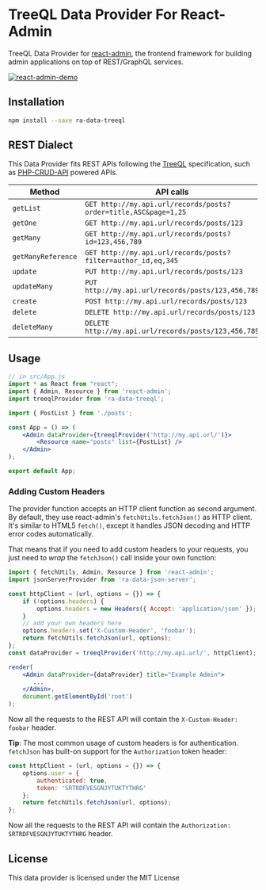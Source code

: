 # TreeQL Data Provider For React-Admin

TreeQL Data Provider for [react-admin](https://github.com/marmelab/react-admin), the frontend framework for building admin applications on top of REST/GraphQL services.

[![react-admin-demo](https://marmelab.com/react-admin/img/react-admin-demo-still.png)](https://vimeo.com/268958716)

## Installation

```sh
npm install --save ra-data-treeql
```

## REST Dialect

This Data Provider fits REST APIs following the [TreeQL](https://treeql.org) specification, such as [PHP-CRUD-API](https://github.com/mevdschee/php-crud-api) powered APIs.

| Method             | API calls                                                         |
| ------------------ | ----------------------------------------------------------------- |
| `getList`          | `GET http://my.api.url/records/posts?order=title,ASC&page=1,25`   |
| `getOne`           | `GET http://my.api.url/records/posts/123`                         |
| `getMany`          | `GET http://my.api.url/records/posts?id=123,456,789`              |
| `getManyReference` | `GET http://my.api.url/records/posts?filter=author_id,eq,345`     |
| `update`           | `PUT http://my.api.url/records/posts/123`                         |
| `updateMany`       | `PUT http://my.api.url/records/posts/123,456,789`                 |
| `create`           | `POST http://my.api.url/records/posts/123`                        |
| `delete`           | `DELETE http://my.api.url/records/posts/123`                      |
| `deleteMany`       | `DELETE http://my.api.url/records/posts/123,456,789`              |

## Usage

```jsx
// in src/App.js
import * as React from "react";
import { Admin, Resource } from 'react-admin';
import treeqlProvider from 'ra-data-treeql';

import { PostList } from './posts';

const App = () => (
    <Admin dataProvider={treeqlProvider('http://my.api.url/')}>
        <Resource name="posts" list={PostList} />
    </Admin>
);

export default App;
```

### Adding Custom Headers

The provider function accepts an HTTP client function as second argument. By default, they use react-admin's `fetchUtils.fetchJson()` as HTTP client. It's similar to HTML5 `fetch()`, except it handles JSON decoding and HTTP error codes automatically.

That means that if you need to add custom headers to your requests, you just need to *wrap* the `fetchJson()` call inside your own function:

```jsx
import { fetchUtils, Admin, Resource } from 'react-admin';
import jsonServerProvider from 'ra-data-json-server';

const httpClient = (url, options = {}) => {
    if (!options.headers) {
        options.headers = new Headers({ Accept: 'application/json' });
    }
    // add your own headers here
    options.headers.set('X-Custom-Header', 'foobar');
    return fetchUtils.fetchJson(url, options);
};
const dataProvider = treeqlProvider('http://my.api.url/', httpClient);

render(
    <Admin dataProvider={dataProvider} title="Example Admin">
       ...
    </Admin>,
    document.getElementById('root')
);
```

Now all the requests to the REST API will contain the `X-Custom-Header: foobar` header.

**Tip**: The most common usage of custom headers is for authentication. `fetchJson` has built-on support for the `Authorization` token header:

```js
const httpClient = (url, options = {}) => {
    options.user = {
        authenticated: true,
        token: 'SRTRDFVESGNJYTUKTYTHRG'
    };
    return fetchUtils.fetchJson(url, options);
};
```

Now all the requests to the REST API will contain the `Authorization: SRTRDFVESGNJYTUKTYTHRG` header.

## License

This data provider is licensed under the MIT License
